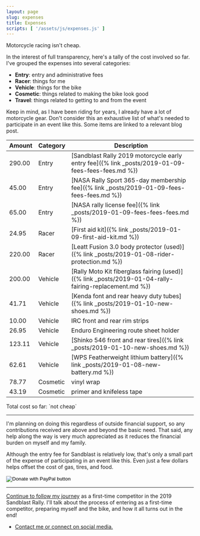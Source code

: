 ```yaml
---
layout: page
slug: expenses
title: Expenses
scripts: [ '/assets/js/expenses.js' ]
---
```


<p class="lead" markdown="1">
  Motorcycle racing isn't cheap.
</p>

In the interest of full transparency, here's a tally of the cost involved so far. I've grouped the expenses into several categories:
* __Entry__: entry and administrative fees
* __Racer__: things for me
* __Vehicle__: things for the bike
* __Cosmetic__: things related to making the bike look good
* __Travel__: things related to getting to and from the event

Keep in mind, as I have been riding for years, I already have a lot of motorcycle gear. Don't consider this an exhaustive list of what's needed to participate in an event like this. Some items are linked to a relevant blog post.

| Amount | Category | Description                                              |
| ------ | -------- | -------------------------------------------------------- |
| 290.00 | Entry    | [Sandblast Rally 2019 motorcycle early entry fee]({% link _posts/2019-01-09-fees-fees-fees.md %}) |
|  45.00 | Entry    | [NASA Rally Sport 365-day membership fee]({% link _posts/2019-01-09-fees-fees-fees.md %}) |
|  65.00 | Entry    | [NASA rally license fee]({% link _posts/2019-01-09-fees-fees-fees.md %}) |
|  24.95 | Racer    | [First aid kit]({% link _posts/2019-01-09-first-aid-kit.md %}) |
| 220.00 | Racer    | [Leatt Fusion 3.0 body protector (used)]({% link _posts/2019-01-08-rider-protection.md %}) |
| 200.00 | Vehicle  | [Rally Moto Kit fiberglass fairing (used)]({% link _posts/2019-01-04-rally-fairing-replacement.md %}) |
|  41.71 | Vehicle  | [Kenda font and rear heavy duty tubes]({% link _posts/2019-01-10-new-shoes.md %}) |
|  10.00 | Vehicle  | IRC front and rear rim strips                            |
|  26.95 | Vehicle  | Enduro Engineering route sheet holder                    |
| 123.11 | Vehicle  | [Shinko 546 front and rear tires]({% link _posts/2019-01-10-new-shoes.md %}) |
|  62.61 | Vehicle  | [WPS Featherweight lithium battery]({% link _posts/2019-01-08-new-battery.md %}) |
|  78.77 | Cosmetic | vinyl wrap                                               |
|  43.19 | Cosmetic | primer and knifeless tape                                |

<p id="total" markdown="1">Total cost so far: `not cheap`</p>

----

I'm planning on doing this regardless of outside financial support, so any contributions received are above and beyond the basic need. That said, any help along the way is very much appreciated as it reduces the financial burden on myself and my family.

Although the entry fee for Sandblast is relatively low, that's only a small part of the expense of participating in an event like this. Even just a few dollars helps offset the cost of gas, tires, and food.

<form action="https://www.paypal.com/cgi-bin/webscr" method="post" target="_top">
<input type="hidden" name="cmd" value="_s-xclick" />
<input type="hidden" name="hosted_button_id" value="3G239GEBGF5CU" />
<input type="image" src="https://www.paypalobjects.com/en_US/i/btn/btn_donateCC_LG.gif" border="0" name="submit" title="PayPal - The safer, easier way to pay online!" alt="Donate with PayPal button" />
<img alt="" border="0" src="https://www.paypal.com/en_US/i/scr/pixel.gif" width="1" height="1" />
</form>

----

[Continue to follow my journey](/) as a first-time competitor in the 2019 Sandblast Rally. I'll talk about the process of entering as a first-time competitor, preparing myself and the bike, and how it all turns out in the end!

* [Contact me or connect on social media.](/contact.html)